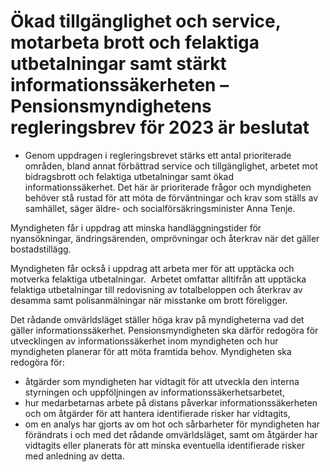 # Ökad tillgänglighet och service, motarbeta brott och felaktiga utbetalningar samt stärkt informationssäkerheten – Pensionsmyndighetens regleringsbrev för 2023 är beslutat

- Genom uppdragen i regleringsbrevet stärks ett antal prioriterade områden, bland annat förbättrad service och tillgänglighet, arbetet mot bidragsbrott och felaktiga utbetalningar samt ökad informationssäkerhet. Det här är prioriterade frågor och myndigheten behöver stå rustad för att möta de förväntningar och krav som ställs av samhället, säger äldre- och socialförsäkringsminister Anna Tenje.

Myndigheten får i uppdrag att minska handläggningstider för nyansökningar, ändringsärenden, omprövningar och återkrav när det gäller bostadstillägg.

Myndigheten får också i uppdrag att arbeta mer för att upptäcka och motverka felaktiga utbetalningar.  Arbetet omfattar alltifrån att upptäcka felaktiga utbetalningar till redovisning av totalbeloppen och återkrav av desamma samt polisanmälningar när misstanke om brott föreligger.

Det rådande omvärldsläget ställer höga krav på myndigheterna vad det gäller informationssäkerhet. Pensionsmyndigheten ska därför redogöra för utvecklingen av informationssäkerhet inom myndigheten och hur myndigheten planerar för att möta framtida behov. Myndigheten ska redogöra för:

* åtgärder som myndigheten har vidtagit för att utveckla den interna styrningen och uppföljningen av informationssäkerhetsarbetet,
* hur medarbetarnas arbete på distans påverkar informationssäkerheten och om åtgärder för att hantera identifierade risker har vidtagits,
* om en analys har gjorts av om hot och sårbarheter för myndigheten har förändrats i och med det rådande omvärldsläget, samt om åtgärder har vidtagits eller planerats för att minska eventuella identifierade risker med anledning av detta.
